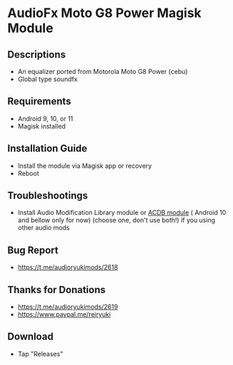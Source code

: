 # AudioFx Moto G8 Power Magisk Module

## Descriptions
- An equalizer ported from Motorola Moto G8 Power (cebu)
- Global type soundfx

## Requirements
- Android 9, 10, or 11
- Magisk installed

## Installation Guide
- Install the module via Magisk app or recovery
- Reboot

## Troubleshootings
- Install Audio Modification Library module or [ACDB module](https://t.me/viperatmos) ( Android 10 and bellow only for now) (choose one, don't use both!) if you using other audio mods

## Bug Report
- https://t.me/audioryukimods/2618

## Thanks for Donations
- https://t.me/audioryukimods/2619
- https://www.paypal.me/reiryuki

## Download
- Tap "Releases"
